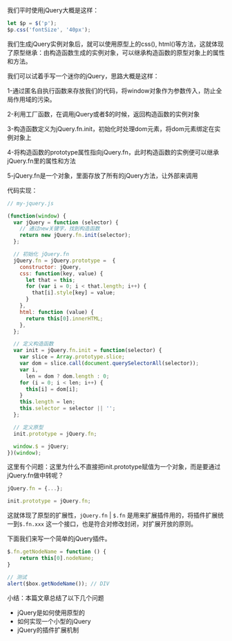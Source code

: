 我们平时使用jQuery大概是这样：

```js
let $p = $('p');
$p.css('fontSize', '40px');
```

我们生成jQuery实例对象后，就可以使用原型上的css(), html()等方法，这就体现了原型继承：由构造函数生成的实例对象，可以继承构造函数的原型对象上的属性和方法。

我们可以试着手写一个迷你的jQuery，思路大概是这样：

1-通过匿名自执行函数来存放我们的代码，将window对象作为参数传入，防止全局作用域的污染。

2-利用工厂函数，在调用jQuery或者$的时候，返回构造函数的实例对象

3-构造函数定义为jQuery.fn.init，初始化时处理dom元素，将dom元素绑定在实例对象上

4-将构造函数的prototype属性指向jQuery.fn，此时构造函数的实例便可以继承jQuery.fn里的属性和方法

5-jQuery.fn是一个对象，里面存放了所有的jQuery方法，让外部来调用

代码实现：

```js
// my-jquery.js

(function(window) {
  var jQuery = function (selector) {
    // 通过new关键字，找到构造函数
    return new jQuery.fn.init(selector);
  };

  // 初始化 jQuery.fn
  jQuery.fn = jQuery.prototype =  {
    constructor: jQuery,
    css: function(key, value) {
      let that = this;
      for (var i = 0; i < that.length; i++) {
        that[i].style[key] = value;
      }
    },
    html: function (value) {
      return this[0].innerHTML;
    },
  };

  // 定义构造函数
  var init = jQuery.fn.init = function(selector) {
    var slice = Array.prototype.slice;
    var dom = slice.call(document.querySelectorAll(selector));
    var i,
      len = dom ? dom.length : 0;
    for (i = 0; i < len; i++) {
      this[i] = dom[i];
    }
    this.length = len;
    this.selector = selector || '';
  };

  // 定义原型
  init.prototype = jQuery.fn;

  window.$ = jQuery;
})(window);
```

这里有个问题：这里为什么不直接把init.prototype赋值为一个对象，而是要通过jQuery.fn做中转呢？

```js
jQuery.fn = {...};

init.prototype = jQuery.fn;
```

这就体现了原型的扩展性，`jQuery.fn` | `$.fn` 是用来扩展插件用的，将插件扩展统一到`$.fn.xxx` 这一个接口，也是符合对修改封闭，对扩展开放的原则。

下面我们来写一个简单的jQuery插件。

```js
$.fn.getNodeName = function () {
    return this[0].nodeName;
}

// 测试
alert($box.getNodeName()); // DIV
```


小结：本篇文章总结了以下几个问题

- jQuery是如何使用原型的
- 如何实现一个小型的jQuery
- jQuery的插件扩展机制
